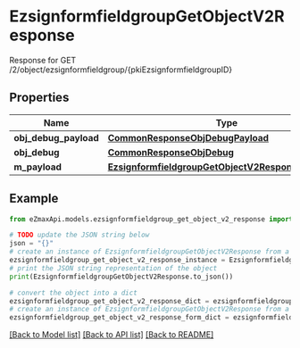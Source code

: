 # EzsignformfieldgroupGetObjectV2Response

Response for GET /2/object/ezsignformfieldgroup/{pkiEzsignformfieldgroupID}

## Properties

Name | Type | Description | Notes
------------ | ------------- | ------------- | -------------
**obj_debug_payload** | [**CommonResponseObjDebugPayload**](CommonResponseObjDebugPayload.md) |  | 
**obj_debug** | [**CommonResponseObjDebug**](CommonResponseObjDebug.md) |  | [optional] 
**m_payload** | [**EzsignformfieldgroupGetObjectV2ResponseMPayload**](EzsignformfieldgroupGetObjectV2ResponseMPayload.md) |  | 

## Example

```python
from eZmaxApi.models.ezsignformfieldgroup_get_object_v2_response import EzsignformfieldgroupGetObjectV2Response

# TODO update the JSON string below
json = "{}"
# create an instance of EzsignformfieldgroupGetObjectV2Response from a JSON string
ezsignformfieldgroup_get_object_v2_response_instance = EzsignformfieldgroupGetObjectV2Response.from_json(json)
# print the JSON string representation of the object
print(EzsignformfieldgroupGetObjectV2Response.to_json())

# convert the object into a dict
ezsignformfieldgroup_get_object_v2_response_dict = ezsignformfieldgroup_get_object_v2_response_instance.to_dict()
# create an instance of EzsignformfieldgroupGetObjectV2Response from a dict
ezsignformfieldgroup_get_object_v2_response_form_dict = ezsignformfieldgroup_get_object_v2_response.from_dict(ezsignformfieldgroup_get_object_v2_response_dict)
```
[[Back to Model list]](../README.md#documentation-for-models) [[Back to API list]](../README.md#documentation-for-api-endpoints) [[Back to README]](../README.md)


